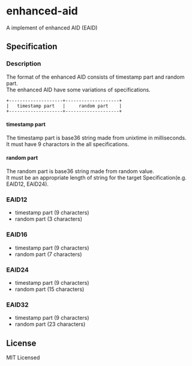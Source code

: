 # enhanced-aid
A implement of enhanced AID (EAID)

## Specification
### Description
The format of the enhanced AID consists of timestamp part and random part.  
The enhanced AID have some variations of specifications.  

```
+--------------------+--------------------+
|   timestamp part   |     random part    |
+--------------------+--------------------+
```

#### timestamp part
The timestamp part is base36 string made from unixtime in milliseconds.  
It must have 9 charactors in the all specifications.  

#### random part
The random part is base36 string made from random value.  
It must be an appropriate length of string for the target Specification(e.g. EAID12, EAID24).  

### EAID12
- timestamp part (9 characters)
- random part (3 characters)
### EAID16
- timestamp part (9 characters)
- random part (7 characters)
### EAID24
- timestamp part (9 characters)
- random part (15 characters)
### EAID32
- timestamp part (9 characters)
- random part (23 characters)

## License
MIT Licensed
